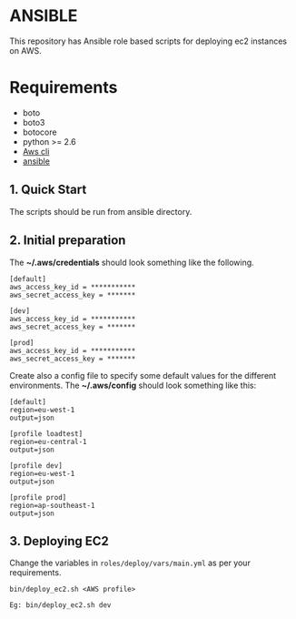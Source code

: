 # ANSIBLE
This repository has Ansible role based scripts for deploying ec2 instances on AWS.

# Requirements
- boto
- boto3
- botocore
- python >= 2.6
- [Aws cli](https://docs.aws.amazon.com/cli/latest/userguide/cli-chap-install.html)
- [ansible](https://docs.ansible.com/ansible/latest/installation_guide/intro_installation.html)

## 1. Quick Start
The scripts should be run from ansible directory.

## 2. Initial preparation

The **~/.aws/credentials** should look something like the following.

    [default]
    aws_access_key_id = ***********
    aws_secret_access_key = *******
    
    [dev]
    aws_access_key_id = ***********
    aws_secret_access_key = *******
    
    [prod]
    aws_access_key_id = ***********
    aws_secret_access_key = *******

Create also a config file to specify some default values for the different environments.
The **~/.aws/config** should look something like this:

    [default]
    region=eu-west-1
    output=json
    
    [profile loadtest]
    region=eu-central-1
    output=json
    
    [profile dev]
    region=eu-west-1
    output=json
    
    [profile prod]
    region=ap-southeast-1
    output=json
    
## 3. Deploying EC2
Change the variables in `roles/deploy/vars/main.yml` as per your requirements.

    bin/deploy_ec2.sh <AWS profile>
    
    Eg: bin/deploy_ec2.sh dev

